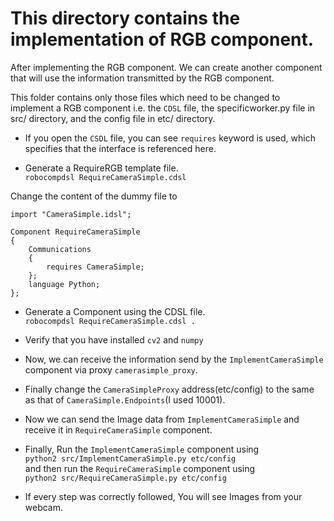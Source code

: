 # This directory contains the implementation of RGB component.

After implementing the RGB component. We can create another component that will use the information transmitted by the RGB component.

This folder contains only those files which need to be changed to implement a RGB component i.e. the `CDSL` file, the specificworker.py file in src/ directory, and the config file in etc/ directory.

- If you open the `CSDL` file, you can see `requires` keyword is used, which specifies that the interface is referenced here.



- Generate a RequireRGB template file.<br>
`robocompdsl RequireCameraSimple.cdsl`

Change the content of the dummy file to
```CDSL
import "CameraSimple.idsl";

Component RequireCameraSimple
{
	Communications
	{
		requires CameraSimple;
	};
	language Python;
};
```

- Generate a Component using the CDSL file.<br>
`robocompdsl RequireCameraSimple.cdsl .`

- Verify that you have installed `cv2` and `numpy`<br>

- Now, we can receive the information send by the `ImplementCameraSimple` component via proxy `camerasimple_proxy`.

- Finally change the `CameraSimpleProxy` address(etc/config) to the same as that of `CameraSimple.Endpoints`(I used 10001).

- Now we can send the Image data from `ImplementCameraSimple` and receive it in `RequireCameraSimple` component.

- Finally, Run the `ImplementCameraSimple` component using<br>
`python2 src/ImplementCameraSimple.py etc/config`<br>
and then run the `RequireCameraSimple` component using<br>
`python2 src/RequireCameraSimple.py etc/config`
- If every step was correctly followed, You will see Images from your webcam.